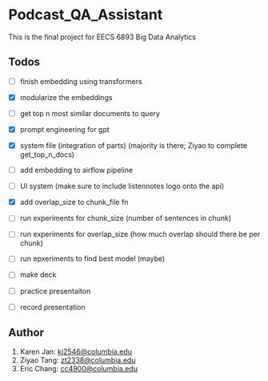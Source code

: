 # Podcast_QA_Assistant

This is the final project for EECS 6893 Big Data Analytics

## Todos
- [ ] finish embedding using transformers
- [x] modularize the embeddings 
- [ ] get top n most similar documents to query
- [x] prompt engineering for gpt
- [x] system file (integration of parts) (majority is there; Ziyao to complete get_top_n_docs)
- [ ] add embedding to airflow pipeline
- [ ] UI system (make sure to include listennotes logo onto the api)
- [x] add overlap_size to chunk_file fn
- [ ] run experiments for chunk_size (number of sentences in chunk)
- [ ] run experiments for overlap_size (how much overlap should there be per chunk)
- [ ] run epxeriments to find best model (maybe) 
- [ ] make deck
- [ ] practice presentaiton
- [ ] record presentation



## Author
1. Karen Jan: kj2546@columbia.edu
2. Ziyao Tang: zt2338@columbia.edu
3. Eric Chang: cc4900@columbia.edu
